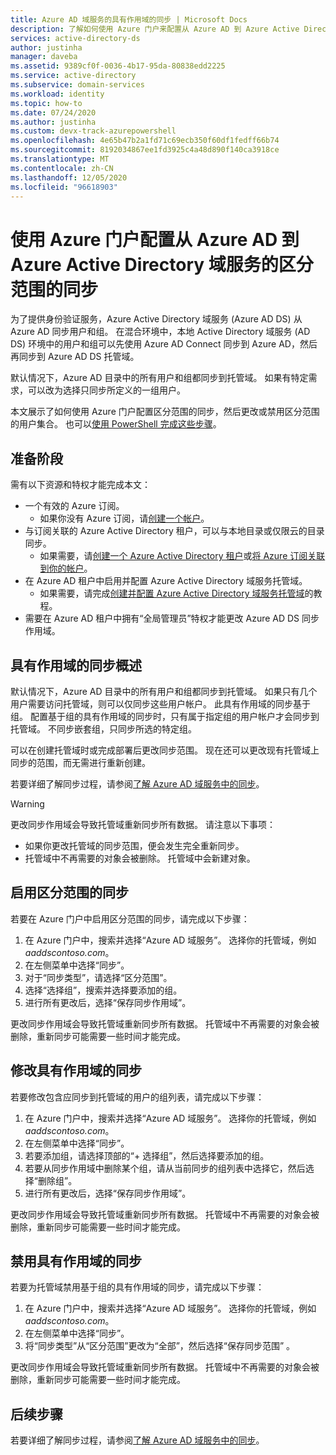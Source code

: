 ```yaml
---
title: Azure AD 域服务的具有作用域的同步 | Microsoft Docs
description: 了解如何使用 Azure 门户来配置从 Azure AD 到 Azure Active Directory 域服务托管域的区分范围的同步
services: active-directory-ds
author: justinha
manager: daveba
ms.assetid: 9389cf0f-0036-4b17-95da-80838edd2225
ms.service: active-directory
ms.subservice: domain-services
ms.workload: identity
ms.topic: how-to
ms.date: 07/24/2020
ms.author: justinha
ms.custom: devx-track-azurepowershell
ms.openlocfilehash: 4e65b47b2a1fd71c69ecb350f60df1fedff66b74
ms.sourcegitcommit: 8192034867ee1fd3925c4a48d890f140ca3918ce
ms.translationtype: MT
ms.contentlocale: zh-CN
ms.lasthandoff: 12/05/2020
ms.locfileid: "96618903"
---
```

# <a name="configure-scoped-synchronization-from-azure-ad-to-azure-active-directory-domain-services-using-the-azure-portal"></a>使用 Azure 门户配置从 Azure AD 到 Azure Active Directory 域服务的区分范围的同步

为了提供身份验证服务，Azure Active Directory 域服务 (Azure AD DS) 从 Azure AD 同步用户和组。 在混合环境中，本地 Active Directory 域服务 (AD DS) 环境中的用户和组可以先使用 Azure AD Connect 同步到 Azure AD，然后再同步到 Azure AD DS 托管域。

默认情况下，Azure AD 目录中的所有用户和组都同步到托管域。 如果有特定需求，可以改为选择只同步所定义的一组用户。

本文展示了如何使用 Azure 门户配置区分范围的同步，然后更改或禁用区分范围的用户集合。 也可以[使用 PowerShell 完成这些步骤][scoped-sync-powershell]。

## <a name="before-you-begin"></a>准备阶段

需有以下资源和特权才能完成本文：

* 一个有效的 Azure 订阅。
    * 如果你没有 Azure 订阅，请[创建一个帐户](https://azure.microsoft.com/free/?WT.mc_id=A261C142F)。
* 与订阅关联的 Azure Active Directory 租户，可以与本地目录或仅限云的目录同步。
    * 如果需要，请[创建一个 Azure Active Directory 租户][create-azure-ad-tenant]或[将 Azure 订阅关联到你的帐户][associate-azure-ad-tenant]。
* 在 Azure AD 租户中启用并配置 Azure Active Directory 域服务托管域。
    * 如果需要，请完成[创建并配置 Azure Active Directory 域服务托管域][tutorial-create-instance]的教程。
* 需要在 Azure AD 租户中拥有“全局管理员”特权才能更改 Azure AD DS 同步作用域。

## <a name="scoped-synchronization-overview"></a>具有作用域的同步概述

默认情况下，Azure AD 目录中的所有用户和组都同步到托管域。 如果只有几个用户需要访问托管域，则可以仅同步这些用户帐户。 此具有作用域的同步基于组。 配置基于组的具有作用域的同步时，只有属于指定组的用户帐户才会同步到托管域。 不同步嵌套组，只同步所选的特定组。

可以在创建托管域时或完成部署后更改同步范围。 现在还可以更改现有托管域上同步的范围，而无需进行重新创建。

若要详细了解同步过程，请参阅[了解 Azure AD 域服务中的同步][concepts-sync]。

> [!WARNING]
> 更改同步作用域会导致托管域重新同步所有数据。 请注意以下事项：
>
>  * 如果你更改托管域的同步范围，便会发生完全重新同步。
>  * 托管域中不再需要的对象会被删除。 托管域中会新建对象。

## <a name="enable-scoped-synchronization"></a>启用区分范围的同步

若要在 Azure 门户中启用区分范围的同步，请完成以下步骤：

1. 在 Azure 门户中，搜索并选择“Azure AD 域服务”。 选择你的托管域，例如 *aaddscontoso.com*。
1. 在左侧菜单中选择“同步”。
1. 对于“同步类型”，请选择“区分范围”。
1. 选择“选择组”，搜索并选择要添加的组。
1. 进行所有更改后，选择“保存同步作用域”。

更改同步作用域会导致托管域重新同步所有数据。 托管域中不再需要的对象会被删除，重新同步可能需要一些时间才能完成。

## <a name="modify-scoped-synchronization"></a>修改具有作用域的同步

若要修改包含应同步到托管域的用户的组列表，请完成以下步骤：

1. 在 Azure 门户中，搜索并选择“Azure AD 域服务”。 选择你的托管域，例如 *aaddscontoso.com*。
1. 在左侧菜单中选择“同步”。
1. 若要添加组，请选择顶部的“+ 选择组”，然后选择要添加的组。
1. 若要从同步作用域中删除某个组，请从当前同步的组列表中选择它，然后选择“删除组”。
1. 进行所有更改后，选择“保存同步作用域”。

更改同步作用域会导致托管域重新同步所有数据。 托管域中不再需要的对象会被删除，重新同步可能需要一些时间才能完成。

## <a name="disable-scoped-synchronization"></a>禁用具有作用域的同步

若要为托管域禁用基于组的具有作用域的同步，请完成以下步骤：

1. 在 Azure 门户中，搜索并选择“Azure AD 域服务”。 选择你的托管域，例如 *aaddscontoso.com*。
1. 在左侧菜单中选择“同步”。
1. 将“同步类型”从“区分范围”更改为“全部”，然后选择“保存同步范围”  。

更改同步作用域会导致托管域重新同步所有数据。 托管域中不再需要的对象会被删除，重新同步可能需要一些时间才能完成。

## <a name="next-steps"></a>后续步骤

若要详细了解同步过程，请参阅[了解 Azure AD 域服务中的同步][concepts-sync]。

<!-- INTERNAL LINKS -->
[scoped-sync-powershell]: powershell-scoped-synchronization.md
[concepts-sync]: synchronization.md
[tutorial-create-instance]: tutorial-create-instance.md
[create-azure-ad-tenant]: ../active-directory/fundamentals/sign-up-organization.md
[associate-azure-ad-tenant]: ../active-directory/fundamentals/active-directory-how-subscriptions-associated-directory.md
